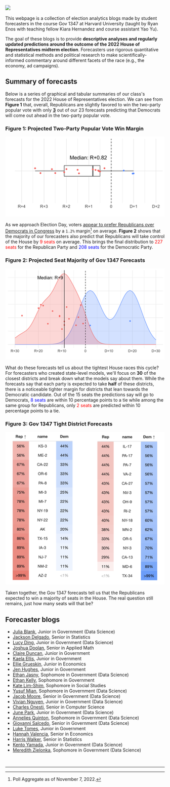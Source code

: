 ![](national-2.png)

This webpage is a collection of election analytics blogs made by student forecasters in the course Gov 1347 at Harvard University (taught by Ryan Enos with teaching fellow Kiara Hernandez and course assistant Yao Yu). 

The goal of these blogs is to provide **descriptive analyses and regularly updated predictions around the outcome of the 2022 House of Representatives midterm election**. Forecasters use rigorous quantitative and statistical methods and political research to make scientifically-informed commentary around different facets of the race (e.g., the economy, ad campaigns). 


## Summary of forecasts

Below is a series of graphical and tabular summaries of our class's forecasts for the 2022 House of Representatives election. We can see from **Figure 1** that, overall, Republicans are slightly favored to win the two-party popular vote with only **<u>3</u>** out of our 23 forecasts predicting that Democrats will come out ahead in the two-party popular vote.

<h3><b>Figure 1: Projected Two-Party Popular Vote Win Margin</b></h3>


![](boxplot_2022.png)


As we approach Election Day, voters [appear to prefer Republicans over Democrats in Congress](https://projects.fivethirtyeight.com/polls/generic-ballot/) by a `1.2%` margin[^1] on average. **Figure 2** shows that the majority of our forecasters also predict that Republicans will take control of the House by <span style="color:red">9 seats</span> on average. This brings the final distribution to <span style="color:red">227 seats</span> for the Republican Party and <span style="color:blue">208 seats</span> for the Democratic Party.

<h3><b>Figure 2: Projected Seat Majority of Gov 1347 Forecasts</b></h3>

![](histogram_2022.png)

What do these forecasts tell us about the tightest House races this cycle? For forecasters who created state-level models, we'll focus on **30** of the closest districts and break down what the models say about them. While the forecasts say that each party is expected to take **half** of these districts, there is a noticeable tighter margin for districts that lean towards the Democratic candidate. Out of the 15 seats the predictions say will go to Democrats, <span style="color:blue">8 seats</span> are within 10 percentage points to a tie while among the same group for Republicans, only <span style="color:red">2 seats</span> are predicted within 10 percentage points to a tie.

<h3><b>Figure 3: Gov 1347 Tight District Forecasts</b></h3>

![](table_2022.png)


Taken together, the Gov 1347 forecasts tell us that the Republicans expected to win a majority of seats in the House. The real question still remains, just how many seats will that be?

## Forecaster blogs

* [Julia Blank](https://julia-blank.github.io/electionanalytics/), Junior in Government (Data Science)
* [Jackson Delgado](https://jrdelgado2018.github.io/GOV1347), Senior in Statistics
* [Lucy Ding](https://dinglucy.github.io/election-analytics/), Junior in Government (Data Science)
* [Joshua Doolan](https://joshua-doolan.github.io/GOV1347-Blog-Posts-F22/), Senior in Applied Math
* [Claire Duncan](https://claire-duncan.github.io/blog-electionanalytics), Junior in Government
* [Kaela Ellis](https://kaelaellis.github.io/Gov-1347/), Junior in Government
* [Ellie Grueskin](https://egrueskin.github.io/Gov1347), Junior in Economics
* [Jen Hughes](https://egrueskin.github.io/Gov1347), Junior in Government
* [Ethan Jasny](https://ethanjasny.github.io/gov1347), Sophomore in Government (Data Science)
* [Ethan Kelly](https://ethanckelly.github.io/analytics), Sophomore in Government
* [Kate Lim-Shim](https://hungrykaterpillar.github.io/election-blog/), Sophomore in Social Studies
* [Yusuf Mian](https://yusufmian2.github.io/Election-Blog/), Sophomore in Government (Data Science)
* [Jacob Moore](https://jacobtarin.github.io/election-analytics-blog/), Senior in Government (Data Science)
* [Vivian Nguyen](https://vivian-1372.github.io/Election-Analytics/), Junior in Government (Data Science)
* [Charles Onesti](https://charlesonesti.github.io/Onesti_GOV1347_Blog/), Senior in Computer Science
* [June Park](https://junekimpark.github.io/election-blog/), Junior in Government (Data Science)
* [Annelies Quinton](https://anneliesq.github.io/Gov1347-Blog/), Sophomore in Government (Data Science)
* [Giovanni Salcedo](https://salcedog404.github.io/election-blog), Senior in Government (Data Science)
* [Luke Tomes](https://luke-tomes.github.io/election-blog), Junior in Government
* [Hannah Valencia](https://h-valencia.github.io/Election-Analytics-Blog), Senior in Economics
* [Harris Walker](https://github.com/harrywalker146/electionanalytics), Senior in Statistics
* [Kento Yamada](https://kentoyamada100.github.io/election-analytics-2022-midterms), Junior in Government (Data Science)
* [Meredith Zielonka](https://merzielonka.github.io/ElectionAnalytics), Sophomore in Government (Data Science)

<br>
<hr>

[^1]: Poll Aggregate as of November 7, 2022.
